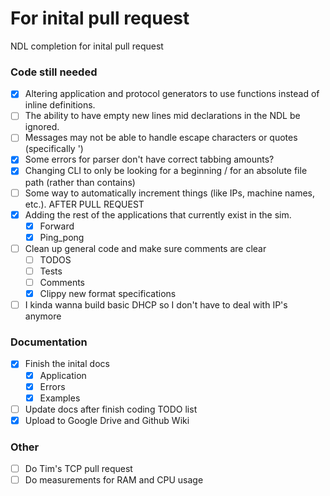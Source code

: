 # For inital pull request

NDL completion for inital pull request

### Code still needed

- [X] Altering application and protocol generators to use functions instead of inline definitions.
- [ ] The ability to have empty new lines mid declarations in the NDL be ignored.
- [ ] Messages may not be able to handle escape characters or quotes (specifically \')
- [X] Some errors for parser don't have correct tabbing amounts?
- [X] Changing CLI to only be looking for a beginning / for an absolute file path (rather than contains)
- [ ] Some way to automatically increment things (like IPs, machine names, etc.). AFTER PULL REQUEST
- [X] Adding the rest of the applications that currently exist in the sim.
  - [X] Forward
  - [X] Ping_pong
- [ ] Clean up general code and make sure comments are clear
  - [ ] TODOS
  - [ ] Tests
  - [ ] Comments
  - [X] Clippy new format specifications
- [ ] I kinda wanna build basic DHCP so I don't have to deal with IP's anymore

### Documentation

- [X] Finish the inital docs
  - [X] Application
  - [X] Errors
  - [X] Examples
- [ ] Update docs after finish coding TODO list
- [X] Upload to Google Drive and Github Wiki

### Other

- [ ] Do Tim's TCP pull request
- [ ] Do measurements for RAM and CPU usage
